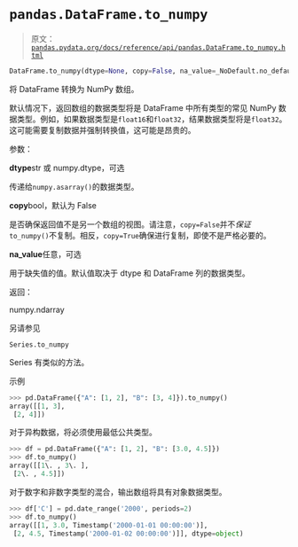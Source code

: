 # `pandas.DataFrame.to_numpy`

> 原文：[`pandas.pydata.org/docs/reference/api/pandas.DataFrame.to_numpy.html`](https://pandas.pydata.org/docs/reference/api/pandas.DataFrame.to_numpy.html)

```py
DataFrame.to_numpy(dtype=None, copy=False, na_value=_NoDefault.no_default)
```

将 DataFrame 转换为 NumPy 数组。

默认情况下，返回数组的数据类型将是 DataFrame 中所有类型的常见 NumPy 数据类型。例如，如果数据类型是`float16`和`float32`，结果数据类型将是`float32`。这可能需要复制数据并强制转换值，这可能是昂贵的。

参数：

**dtype**str 或 numpy.dtype，可选

传递给`numpy.asarray()`的数据类型。

**copy**bool，默认为 False

是否确保返回值不是另一个数组的视图。请注意，`copy=False`并不*保证*`to_numpy()`不复制。相反，`copy=True`确保进行复制，即使不是严格必要的。

**na_value**任意，可选

用于缺失值的值。默认值取决于 dtype 和 DataFrame 列的数据类型。

返回：

numpy.ndarray

另请参见

`Series.to_numpy`

Series 有类似的方法。

示例

```py
>>> pd.DataFrame({"A": [1, 2], "B": [3, 4]}).to_numpy()
array([[1, 3],
 [2, 4]]) 
```

对于异构数据，将必须使用最低公共类型。

```py
>>> df = pd.DataFrame({"A": [1, 2], "B": [3.0, 4.5]})
>>> df.to_numpy()
array([[1\. , 3\. ],
 [2\. , 4.5]]) 
```

对于数字和非数字类型的混合，输出数组将具有对象数据类型。

```py
>>> df['C'] = pd.date_range('2000', periods=2)
>>> df.to_numpy()
array([[1, 3.0, Timestamp('2000-01-01 00:00:00')],
 [2, 4.5, Timestamp('2000-01-02 00:00:00')]], dtype=object) 
```
